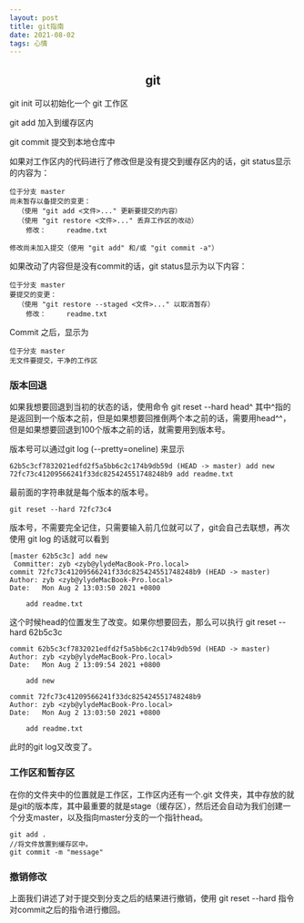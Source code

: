 ```yaml
---
layout: post
title: git指南
date: 2021-08-02 
tags: 心情   
---
```


<h2 align="center">git</h2>

git init 可以初始化一个 git 工作区

git add 加入到缓存区内

git commit 提交到本地仓库中

如果对工作区内的代码进行了修改但是没有提交到缓存区内的话，git status显示的内容为：

```
位于分支 master
尚未暂存以备提交的变更：
  （使用 "git add <文件>..." 更新要提交的内容）
  （使用 "git restore <文件>..." 丢弃工作区的改动）
	修改：     readme.txt

修改尚未加入提交（使用 "git add" 和/或 "git commit -a"）
```

如果改动了内容但是没有commit的话，git status显示为以下内容：

```
位于分支 master
要提交的变更：
  （使用 "git restore --staged <文件>..." 以取消暂存）
	修改：     readme.txt
```

Commit 之后，显示为

```
位于分支 master
无文件要提交，干净的工作区
```



### 版本回退

如果我想要回退到当初的状态的话，使用命令 git reset --hard head^ 其中^指的是返回到一个版本之前，但是如果想要回推倒两个本之前的话，需要用head^^，但是如果想要回退到100个版本之前的话，就需要用到版本号。

版本号可以通过git log (--pretty=oneline) 来显示

```
62b5c3cf7832021edfd2f5a5bb6c2c174b9db59d (HEAD -> master) add new
72fc73c41209566241f33dc825424551748248b9 add readme.txt
```

最前面的字符串就是每个版本的版本号。

```
git reset --hard 72fc73c4 
```

版本号，不需要完全记住，只需要输入前几位就可以了，git会自己去联想，再次使用 git log 的话就可以看到

```
[master 62b5c3c] add new
 Committer: zyb <zyb@ylydeMacBook-Pro.local>
commit 72fc73c41209566241f33dc825424551748248b9 (HEAD -> master)
Author: zyb <zyb@ylydeMacBook-Pro.local>
Date:   Mon Aug 2 13:03:50 2021 +0800

    add readme.txt
```

这个时候head的位置发生了改变。如果你想要回去，那么可以执行 git reset --hard 62b5c3c

```
commit 62b5c3cf7832021edfd2f5a5bb6c2c174b9db59d (HEAD -> master)
Author: zyb <zyb@ylydeMacBook-Pro.local>
Date:   Mon Aug 2 13:09:54 2021 +0800

    add new

commit 72fc73c41209566241f33dc825424551748248b9
Author: zyb <zyb@ylydeMacBook-Pro.local>
Date:   Mon Aug 2 13:03:50 2021 +0800

    add readme.txt
```

此时的git log又改变了。

### 工作区和暂存区

在你的文件夹中的位置就是工作区，工作区内还有一个.git 文件夹，其中存放的就是git的版本库，其中最重要的就是stage（缓存区），然后还会自动为我们创建一个分支master，以及指向master分支的一个指针head。

```
git add .
//将文件放置到缓存区中。
git commit -m "message"
```

### 撤销修改

上面我们讲述了对于提交到分支之后的结果进行撤销，使用 git reset --hard 指令对commit之后的指令进行撤回。
